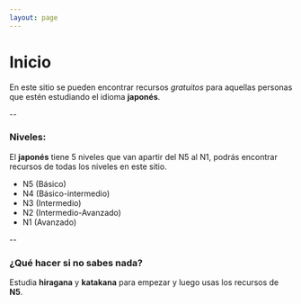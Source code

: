 ```yaml
---
layout: page
---
```


# Inicio 

En este sitio se pueden encontrar recursos *gratuitos* para aquellas personas que estén estudiando el idioma **japonés**.

--
### Niveles:

El **japonés** tiene 5 niveles que van  apartir del N5 al N1, podrás encontrar recursos de todas los niveles en este sitio. 

- N5 (Básico)
- N4 (Básico-intermedio)
- N3 (Intermedio)
- N2 (Intermedio-Avanzado)
- N1 (Avanzado)


--
### ¿Qué hacer si no sabes nada?

Estudia **hiragana** y **katakana** para empezar y luego usas los recursos de **N5**. 
